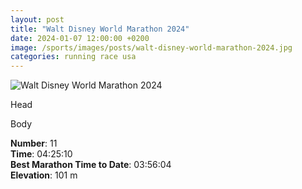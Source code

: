 ```yaml
---
layout: post
title: "Walt Disney World Marathon 2024"
date: 2024-01-07 12:00:00 +0200
image: /sports/images/posts/walt-disney-world-marathon-2024.jpg
categories: running race usa
---
```


![Walt Disney World Marathon 2024](/sports/images/posts/walt-disney-world-marathon-2024.jpg)

Head

<!-- more -->

Body

**Number**: 11\
**Time**: 04:25:10\
**Best Marathon Time to Date**: 03:56:04\
**Elevation**: 101 m
